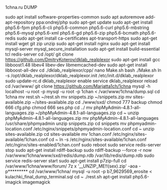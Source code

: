 1chna.ru
DUMP

sudo apt install software-properties-common
sudo apt autoremove
add-apt-repository ppa:ondrej/php
sudo apt-get update
sudo apt-get install php5.6-fpm php5.6-cli php5.6-common php5.6-curl php5.6-mbstring php5.6-mysql php5.6-xml php5.6-gd php5.6-zip php5.6-bcmath php5.6-redis
sudo apt-get install ca-certificates apt-transport-https
sudo apt-get install wget git zip unzip
sudo apt-get install nginx
sudo apt-get install mysql-server
mysql_secure_installation
sudo apt-get install build-essential tcl redis-server
cd /opt/
git clone https://github.com/DmitryKoterov/dklab_realplexor
sudo apt-get install gcc libboost1.48 libev4 libev-dev libmemcached-dev
sudo apt-get install libboost-all-dev
cd ./dklab_realplexor/cpp/
nano Make.sh
bash ./Make.sh
ln -s /opt/dklab_realplexor/dklab_realplexor.init /etc/init.d/dklab_realplexor
sudo update-rc.d dklab_realplexor enable
service dklab_realplexor reload
cd /var/www/
git clone https://github.com/Marjatta1ch/1chna
mysql -h localhost -u root -p
mysql -u root -p 1chan < /var/www/1chna/dump.sql
cd 1chna
mv rest.sh ~/rest.sh
mv snippets.zip ~/snippets.zip
mv sites-available.zip ~/sites-available.zip
cd ./www/sxd/
chmod 777 backup
chmod 666 cfg.php
chmod 666 ses.php
cd ../
mv phpMyAdmin-4.8.1-all-languages.zip ~/phpMyAdmin-4.8.1-all-languages.zip
cd ~
unzip phpMyAdmin-4.8.1-all-languages.zip
mv phpMyAdmin-4.8.1-all-languages /usr/share/phpmyadmin
unzip snippets.zip
cd snippets
mv phpmyadmin-location.conf /etc/nginx/snippets/phpmyadmin-location.conf
cd ~
unzip sites-available.zip
cd sites-available
mv 1chan.conf /etc/nginx/sites-available/1chan.conf
cd ~
ln -s /etc/nginx/sites-available/1chan.conf /etc/nginx/sites-enabled/1chan.conf
sudo reboot
sudo service redis-server stop
sudo apt-get install rdiff-backup
sudo rdiff-backup --force -r now /var/www/1chna/www/sxd/redis/dump.rdb /var/lib/redis/dump.rdb
sudo service redis-server start
sudo apt-get install p7zip-full
cd /var/www/1chna/www/forum/
7z x '__UNZIP_ME!!(sex).zip' -aoa -p*********
cd /var/www/1chna/
mysql -u root -p b7_9629569_erosite < kulachki_final_dump_terminal.sql
cd ~
./rest.sh
apt-get install php5.6-imagick imagemagick
